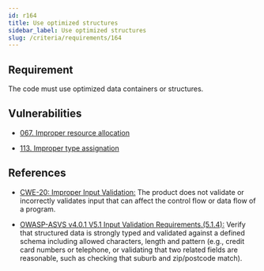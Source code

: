 ```yaml
---
id: r164
title: Use optimized structures
sidebar_label: Use optimized structures
slug: /criteria/requirements/164
---
```


## Requirement

The code must use optimized data containers or structures.

## Vulnerabilities

- [067. Improper resource allocation](/criteria/vulnerabilities/067)

- [113. Improper type assignation](/criteria/vulnerabilities/113)

## References

- [CWE-20: Improper Input Validation:](https://cwe.mitre.org/data/definitions/20.html)
The product does not validate
or incorrectly validates input
that can affect the control flow
or data flow of a program.

- [OWASP-ASVS v4.0.1 V5.1 Input Validation Requirements.(5.1.4):](https://owasp.org/www-pdf-archive/OWASP_Application_Security_Verification_Standard_4.0-en.pdf)
Verify that structured data
is strongly typed and validated
against a defined schema including allowed characters,
length and pattern (e.g., credit card numbers or telephone,
or validating that two related fields are reasonable,
such as checking that suburb and zip/postcode match).
